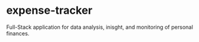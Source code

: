# expense-tracker
Full-Stack application for data analysis, inisght, and monitoring of personal finances.
